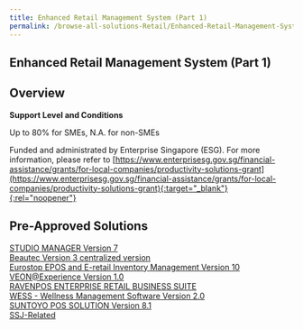 ```yaml
---
title: Enhanced Retail Management System (Part 1)
permalink: /browse-all-solutions-Retail/Enhanced-Retail-Management-System--Part-1-
---
```


## Enhanced Retail Management System (Part 1)
## Overview

**Support Level and Conditions**

Up to 80% for SMEs, N.A. for non-SMEs

Funded and administrated by Enterprise Singapore (ESG). For more information, please refer to [https://www.enterprisesg.gov.sg/financial-assistance/grants/for-local-companies/productivity-solutions-grant](https://www.enterprisesg.gov.sg/financial-assistance/grants/for-local-companies/productivity-solutions-grant){:target="_blank"}{:rel="noopener"}

## Pre-Approved Solutions

<a href='/productivity-solutions-grant/solutionrepo/solution163' target='_blank'>STUDIO MANAGER Version 7</a><br>
<a href='/productivity-solutions-grant/solutionrepo/solution225' target='_blank'>Beautec Version 3 centralized version</a><br>
<a href='/productivity-solutions-grant/solutionrepo/solution396' target='_blank'>Eurostop EPOS and E-retail Inventory Management Version 10</a><br>
<a href='/productivity-solutions-grant/solutionrepo/solution424' target='_blank'>VEON@Experience Version 1.0</a><br>
<a href='/productivity-solutions-grant/solutionrepo/solution652' target='_blank'>RAVENPOS ENTERPRISE RETAIL BUSINESS SUITE</a><br>
<a href='/productivity-solutions-grant/solutionrepo/solution741' target='_blank'>WESS - Wellness Management Software Version 2.0</a><br>
<a href='/productivity-solutions-grant/solutionrepo/solution1120' target='_blank'>SUNTOYO POS SOLUTION Version 8.1</a><br>
<a href='/productivity-solutions-grant/solutionrepo/solution3161' target='_blank'>SSJ-Related</a><br>
